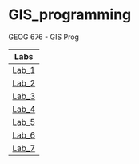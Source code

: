 # GIS_programming
GEOG 676 - GIS Prog

|Labs    |
|:------:|
|[Lab_1](Lab_1/README.md)|
|[Lab_2](Lab_1/README.md)|
|[Lab_3](Lab_1/README.md)|
|[Lab_4](Lab_1/README.md)|
|[Lab_5](Lab_1/README.md)|
|[Lab_6](Lab_1/README.md)|
|[Lab_7](Lab_1/README.md)|